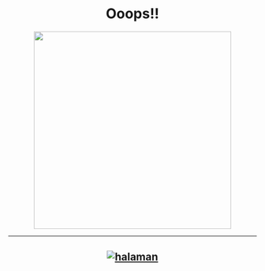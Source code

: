 # <div align="center">Ooops!!</div>

<p align="center">
<img src="https://pngimg.com/uploads/under_construction/under_construction_PNG66.png" width="400" height="400">
</p>

---

## <div align="center"> [![halaman](https://img.shields.io/badge/Go%20to-Homepage-blue?logo=homeadvisor)](https://ryuffhant.github.io/candycbt)  </div>
